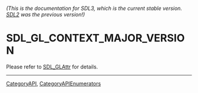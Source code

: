 ###### (This is the documentation for SDL3, which is the current stable version. [SDL2](https://wiki.libsdl.org/SDL2/) was the previous version!)
# SDL_GL_CONTEXT_MAJOR_VERSION

Please refer to [SDL_GLAttr](SDL_GLAttr) for details.

----
[CategoryAPI](CategoryAPI), [CategoryAPIEnumerators](CategoryAPIEnumerators)

